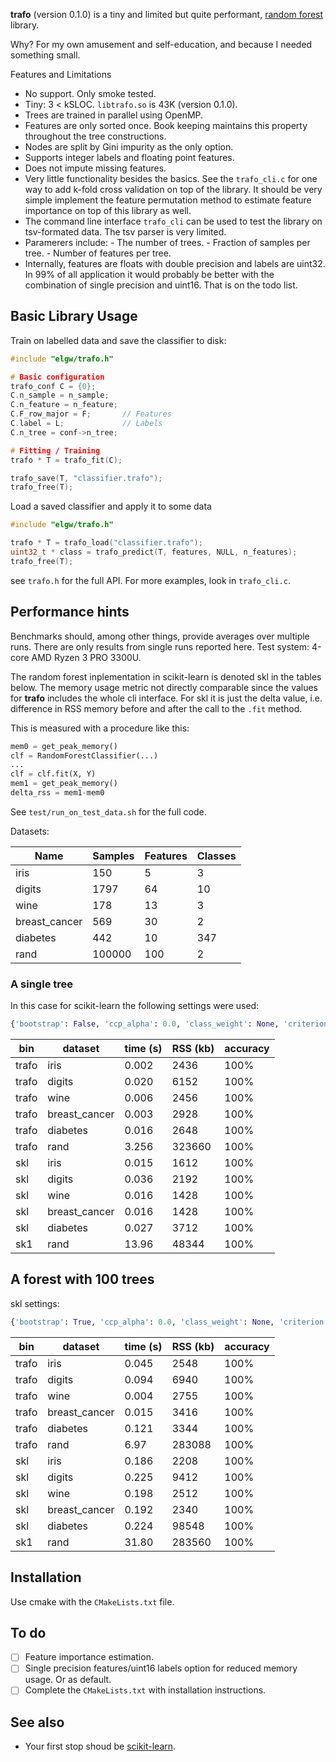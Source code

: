 **trafo** (version 0.1.0) is a tiny and limited
but quite performant, [random
forest](https://en.wikipedia.org/wiki/Random_forest) library.

Why? For my own amusement and self-education, and because I needed
something small.

Features and Limitations

- No support. Only smoke tested.
- Tiny: 3 < kSLOC. `libtrafo.so` is 43K (version 0.1.0).
- Trees are trained in parallel using OpenMP.
- Features are only sorted once. Book keeping maintains this property
 throughout the tree constructions.
- Nodes are split by Gini impurity as the only option.
- Supports integer labels and floating point features.
- Does not impute missing features.
- Very little functionality besides the basics. See the `trafo_cli.c`
  for one way to add k-fold cross validation on top of the library. It
  should be very simple implement the feature permutation method to
  estimate feature importance on top of this library as well.
- The command line interface `trafo_cli` can be used to test the
  library on tsv-formated data. The tsv parser is very limited.
- Paramerers include: - The number of trees. - Fraction of samples per
  tree. - Number of features per tree.
- Internally, features are floats with double precision and labels are
  uint32. In 99% of all application it would probably be better with
  the combination of single precision and uint16. That is on the todo list.

## Basic Library Usage

Train on labelled data and save the classifier to disk:

``` C
#include "elgw/trafo.h"

# Basic configuration
trafo_conf C = {0};
C.n_sample = n_sample;
C.n_feature = n_feature;
C.F_row_major = F;       // Features
C.label = L;             // Labels
C.n_tree = conf->n_tree;

# Fitting / Training
trafo * T = trafo_fit(C);

trafo_save(T, "classifier.trafo");
trafo_free(T);
```

Load a saved classifier and apply it to some data

``` C
#include "elgw/trafo.h"

trafo * T = trafo_load("classifier.trafo");
uint32_t * class = trafo_predict(T, features, NULL, n_features);
trafo_free(T);
```

see `trafo.h` for the full API. For more examples, look in `trafo_cli.c`.

## Performance hints

Benchmarks should, among other things, provide averages over multiple
runs. There are only results from single runs reported here. Test
system: 4-core AMD Ryzen 3 PRO 3300U.

The random forest inplementation in scikit-learn is denoted skl in the
tables below. The memory usage metric not directly comparable since
the values for **trafo** includes the whole cli interface.  For skl it
is just the delta value, i.e. difference in RSS memory before and
after the call to the `.fit` method.

This is measured with a procedure like this:

``` python
mem0 = get_peak_memory()
clf = RandomForestClassifier(...)
...
clf = clf.fit(X, Y)
mem1 = get_peak_memory()
delta_rss = mem1-mem0
```
See `test/run_on_test_data.sh` for the full code.

Datasets:

| Name          | Samples | Features | Classes |
|---------------|---------|----------|---------|
| iris          | 150     | 5        | 3       |
| digits        | 1797    | 64       | 10      |
| wine          | 178     | 13       | 3       |
| breast_cancer | 569     | 30       | 2       |
| diabetes      | 442     | 10       | 347     |
| rand          | 100000  | 100      | 2       |


### A single tree

In this case for scikit-learn the following settings were used:

``` Python
{'bootstrap': False, 'ccp_alpha': 0.0, 'class_weight': None, 'criterion': 'gini', 'max_depth': None, 'max_features': 10, 'max_leaf_nodes': None, 'max_samples': None, 'min_impurity_decrease': 0.0, 'min_samples_leaf': 1, 'min_samples_split': 2, 'min_weight_fraction_leaf': 0.0, 'monotonic_cst': None, 'n_estimators': 1, 'n_jobs': -1, 'oob_score': False, 'random_state': None, 'verbose': 0, 'warm_start': False}
```

| bin   | dataset       | time (s) | RSS (kb) | accuracy |
|-------|---------------|----------|----------|----------|
| trafo | iris          | 0.002    | 2436     | 100%     |
| trafo | digits        | 0.020    | 6152     | 100%     |
| trafo | wine          | 0.006    | 2456     | 100%     |
| trafo | breast_cancer | 0.003    | 2928     | 100%     |
| trafo | diabetes      | 0.016    | 2648     | 100%     |
| trafo | rand          | 3.256    | 323660   | 100%     |
| skl   | iris          | 0.015    | 1612     | 100%     |
| skl   | digits        | 0.036    | 2192     | 100%     |
| skl   | wine          | 0.016    | 1428     | 100%     |
| skl   | breast_cancer | 0.016    | 1428     | 100%     |
| skl   | diabetes      | 0.027    | 3712     | 100%     |
| sk1   | rand          | 13.96    | 48344    | 100%     |


## A forest with 100 trees

skl settings:
``` python
{'bootstrap': True, 'ccp_alpha': 0.0, 'class_weight': None, 'criterion': 'gini', 'max_depth': None, 'max_features': 'sqrt', 'max_leaf_nodes': None, 'max_samples': None, 'min_impurity_decrease': 0.0, 'min_samples_leaf': 1, 'min_samples_split': 2, 'min_weight_fraction_leaf': 0.0, 'monotonic_cst': None, 'n_estimators': 100, 'n_jobs': -1, 'oob_score': False, 'random_state': None, 'verbose': 0, 'warm_start': False}
```

| bin   | dataset       | time (s) | RSS (kb) | accuracy |
|-------|---------------|----------|----------|----------|
| trafo | iris          | 0.045    | 2548     | 100%     |
| trafo | digits        | 0.094    | 6940     | 100%     |
| trafo | wine          | 0.004    | 2755     | 100%     |
| trafo | breast_cancer | 0.015    | 3416     | 100%     |
| trafo | diabetes      | 0.121    | 3344     | 100%     |
| trafo | rand          | 6.97     | 283088   | 100%     |
| skl   | iris          | 0.186    | 2208     | 100%     |
| skl   | digits        | 0.225    | 9412     | 100%     |
| skl   | wine          | 0.198    | 2512     | 100%     |
| skl   | breast_cancer | 0.192    | 2340     | 100%     |
| skl   | diabetes      | 0.224    | 98548    | 100%     |
| sk1   | rand          | 31.80    | 283560   | 100%     |


## Installation
Use cmake with the `CMakeLists.txt` file.

## To do
- [ ] Feature importance estimation.
- [ ] Single precision features/uint16 labels option for reduced
      memory usage. Or as default.
- [ ] Complete the `CMakeLists.txt` with installation instructions.

## See also
- Your first stop shoud be
  [scikit-learn](https://scikit-learn.org/1.5/modules/generated/sklearn.ensemble.RandomForestClassifier.html).
